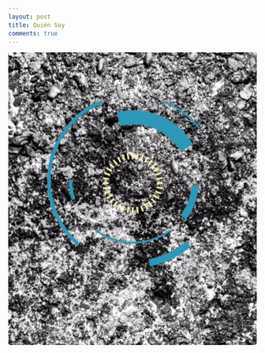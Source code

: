 ```yaml
---
layout: post
title: Quién Soy
comments: true
---
```


![Una foto en blanco y negro de piedras y areny y una mandala azul y amarilla.](/images/qs.jpg)
